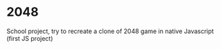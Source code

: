 # 2048
School project, try to recreate a clone of 2048 game in native Javascript (first JS project)
